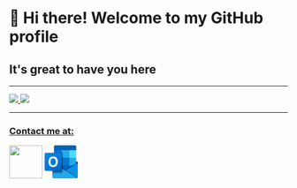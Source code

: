 # 👋 Hi there! Welcome to my GitHub profile
## It's great to have you here
***
<div>
<a href="https://github.com/barbara-bruzon">
<img loading="lazy" height="180em" src="https://github-readme-stats.vercel.app/api/top-langs/?username=barbara-bruzon&layout=compact&langs_count=7&theme=dracula"/>
<img loading="lazy" height="180em" src="https://github-readme-stats.vercel.app/api?username=barbara-bruzon&show_icons=true&theme=dracula&include_all_commits=true&count_private=true"/>
</div>

***

### Contact me at:
<div>
  <a href="https://br.linkedin.com/in/barbara-bruzon-60b36b23b" target="_blank"><img loading="lazy" src="https://cdn.jsdelivr.net/gh/devicons/devicon/icons/linkedin/linkedin-original.svg" width="60" height="60"></a>
  <a href="barbara.bruzon404@outlook.com" target="_blank"><img loading="lazy" src="outlook.png" width="60" height="60"></a>  
</div>




<!--
**barbara-bruzon/barbara-bruzon** is a ✨ _special_ ✨ repository because its `README.md` (this file) appears on your GitHub profile.

Here are some ideas to get you started:

- 🔭 I’m currently working on ...
- 🌱 I’m currently learning ...
- 👯 I’m looking to collaborate on ...
- 🤔 I’m looking for help with ...
- 💬 Ask me about ...
- 📫 How to reach me: ...
- 😄 Pronouns: ...
- ⚡ Fun fact: ...
-->
